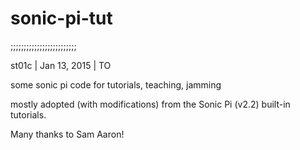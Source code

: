 # sonic-pi-tut

;;;;;;;;;;;;;;;;;;;;;;;;;

st01c | Jan 13, 2015 | TO

some sonic pi code for tutorials, teaching, jamming

mostly adopted (with modifications) from the Sonic Pi (v2.2) built-in tutorials.

Many thanks to Sam Aaron!
